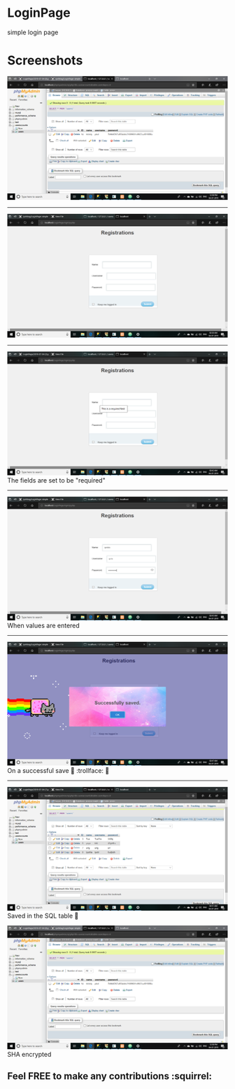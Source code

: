 # LoginPage
 simple login page
 
 # Screenshots
![Image1](image.png)

<hr>

![Image2](https://github.com/ipshitag/LoginPage/blob/master/2019-07-04%20(3).png)

<hr>

![Image3](https://github.com/ipshitag/LoginPage/blob/master/2019-07-04%20(5).png)
The fields are set to be "required"

<hr>

![Image4](https://github.com/ipshitag/LoginPage/blob/master/2019-07-04%20(6).png)
When values are entered

<hr>

![Image5](https://github.com/ipshitag/LoginPage/blob/master/2019-07-04%20(7).png)
On a successful save
:tada:  :trollface:  :hatching_chick:

<hr>


![Image6](https://github.com/ipshitag/LoginPage/blob/master/2019-07-04%20(8).png)
Saved in the SQL table
:tada:

![Image7](https://github.com/ipshitag/LoginPage/blob/master/2019-07-04%20(9).png)
SHA encrypted

## Feel FREE to make any contributions :squirrel:
